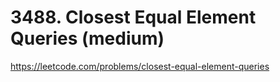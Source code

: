 # 3488. Closest Equal Element Queries (medium)

https://leetcode.com/problems/closest-equal-element-queries
